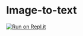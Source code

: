 # Image-to-text

[![Run on Repl.it](https://repl.it/badge/github/milad-mehri/Image-to-text)](https://repl.it/github/milad-mehri/Image-to-text)